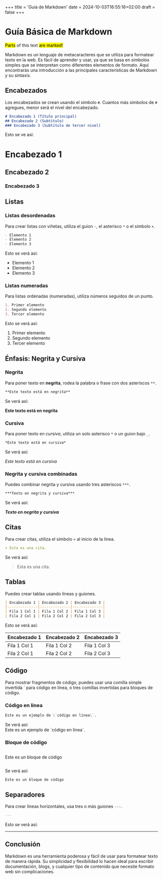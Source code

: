 +++
title = 'Guía de Markdown'
date = 2024-10-03T16:55:16+02:00
draft = false
+++
# Guía Básica de Markdown

<mark>Parts</mark> of this text <mark>are marked!</mark>

Markdown es un lenguaje de metacaracteres que se utiliza para formatear texto en la web. Es fácil de aprender y usar, ya que se basa en símbolos simples que se interpretan como diferentes elementos de formato. Aquí encontrarás una introducción a las principales características de Markdown y su sintaxis.

## Encabezados

Los encabezados se crean usando el símbolo `#`. Cuantos más símbolos de `#` agregues, menor será el nivel del encabezado.

```markdown
# Encabezado 1 (Título principal)
## Encabezado 2 (Subtítulo)
### Encabezado 3 (Subtítulo de tercer nivel)
```

Esto se ve así:

# Encabezado 1  
## Encabezado 2  
### Encabezado 3  

## Listas

### Listas desordenadas
Para crear listas con viñetas, utiliza el guion `-`, el asterisco `*` o el símbolo `+`.

```markdown
- Elemento 1
- Elemento 2
- Elemento 3
```

Esto se verá así:

- Elemento 1
- Elemento 2
- Elemento 3

### Listas numeradas
Para listas ordenadas (numeradas), utiliza números seguidos de un punto.

```markdown
1. Primer elemento
2. Segundo elemento
3. Tercer elemento
```

Esto se verá así:

1. Primer elemento  
2. Segundo elemento  
3. Tercer elemento

## Énfasis: Negrita y Cursiva

### Negrita
Para poner texto en **negrita**, rodea la palabra o frase con dos asteriscos `**`.

```markdown
**Este texto está en negrita**
```

Se verá así:

**Este texto está en negrita**

### Cursiva
Para poner texto en *cursiva*, utiliza un solo asterisco `*` o un guion bajo `_`.

```markdown
*Este texto está en cursiva*
```

Se verá así:

*Este texto está en cursiva*

### Negrita y cursiva combinadas
Puedes combinar negrita y cursiva usando tres asteriscos `***`.

```markdown
***Texto en negrita y cursiva***
```

Se verá así:

***Texto en negrita y cursiva***

## Citas

Para crear citas, utiliza el símbolo `>` al inicio de la línea.

```markdown
> Esta es una cita.
```

Se verá así:

> Esta es una cita.


## Tablas

Puedes crear tablas usando líneas y guiones.

```markdown
| Encabezado 1 | Encabezado 2 | Encabezado 3 |
|--------------|--------------|--------------|
| Fila 1 Col 1 | Fila 1 Col 2 | Fila 1 Col 3 |
| Fila 2 Col 1 | Fila 2 Col 2 | Fila 2 Col 3 |
```

Esto se verá así:

| Encabezado 1 | Encabezado 2 | Encabezado 3 |
|--------------|--------------|--------------|
| Fila 1 Col 1 | Fila 1 Col 2 | Fila 1 Col 3 |
| Fila 2 Col 1 | Fila 2 Col 2 | Fila 2 Col 3 |

## Código

Para mostrar fragmentos de código, puedes usar una comilla simple invertida \` para código en línea, o tres comillas invertidas para bloques de código.

### Código en línea
```markdown
Este es un ejemplo de \`código en línea\`.
```

Se verá así:  
Este es un ejemplo de \`código en línea\`.

### Bloque de código
```markdown
```
Este es un bloque de código
```
```

Se verá así:

```
Este es un bloque de código
```

## Separadores

Para crear líneas horizontales, usa tres o más guiones `---`.

```markdown
---
```

Esto se verá así:

---

## Conclusión

Markdown es una herramienta poderosa y fácil de usar para formatear texto de manera rápida. Su simplicidad y flexibilidad lo hacen ideal para escribir documentación, blogs, y cualquier tipo de contenido que necesite formato web sin complicaciones.
